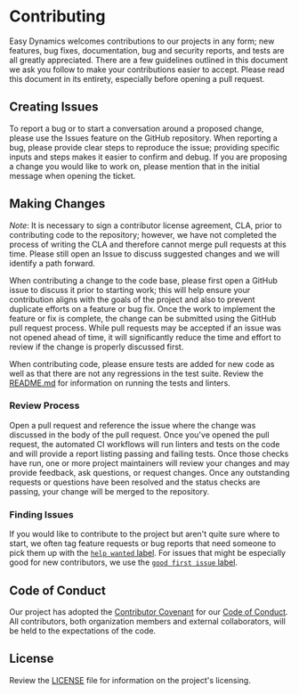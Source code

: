 # Contributing

Easy Dynamics welcomes contributions to our projects in any form; new features, bug fixes,
documentation, bug and security reports, and tests are all greatly appreciated. There are a few
guidelines outlined in this document we ask you follow to make your contributions easier to
accept. Please read this document in its entirety, especially before opening a pull
request.

## Creating Issues

To report a bug or to start a conversation around a proposed change, please use the Issues feature
on the GitHub repository. When reporting a bug, please provide clear steps to reproduce the issue;
providing specific inputs and steps makes it easier to confirm and debug. If you are proposing a
change you would like to work on, please mention that in the initial message when opening the
ticket.

## Making Changes

*Note*: It is necessary to sign a contributor license agreement, CLA, prior to contributing code
to the repository; however, we have not completed the process of writing the CLA and therefore
cannot merge pull requests at this time. Please still open an Issue to discuss suggested changes
and we will identify a path forward.

When contributing a change to the code base, please first open a GitHub issue to discuss it prior
to starting work; this will help ensure your contribution aligns with the goals of the project and
also to prevent duplicate efforts on a feature or bug fix. Once the work to implement the feature
or fix is complete, the change can be submitted using the GitHub pull request process. While pull
requests may be accepted if an issue was not opened ahead of time, it will significantly reduce
the time and effort to review if the change is properly discussed first.

When contributing code, please ensure tests are added for new code as well as that there are not
any regressions in the test suite. Review the [README.md](/README.md) for information on running
the tests and linters.

### Review Process

Open a pull request and reference the issue where the change was discussed in the body of the pull
request. Once you've opened the pull request, the automated CI workflows will run linters and tests
on the code and will provide a report listing passing and failing tests. Once those checks have
run, one or more project maintainers will review your changes and may provide feedback, ask
questions, or request changes. Once any outstanding requests or questions have been resolved and
the status checks are passing, your change will be merged to the repository.

### Finding Issues

If you would like to contribute to the project but aren't quite sure where to start, we often tag
feature requests or bug reports that need someone to pick them up with the
[`help wanted` label](/../../issues?q=is%3Aopen+is%3Aissue+label%3A%22help+wanted%22). For issues
that might be especially good for new contributors, we use the
[`good first issue` label](/../../issues?q=is%3Aopen+is%3Aissue+label%3A%22good+first+issue%22).

## Code of Conduct

Our project has adopted the [Contributor Covenant](https://www.contributor-covenant.org/) for our
[Code of Conduct](/CODE_OF_CONDUCT.md). All contributors, both organization members and external
collaborators, will be held to the expectations of the code.

## License

Review the [LICENSE](/LICENSE) file for information on the project's licensing.
